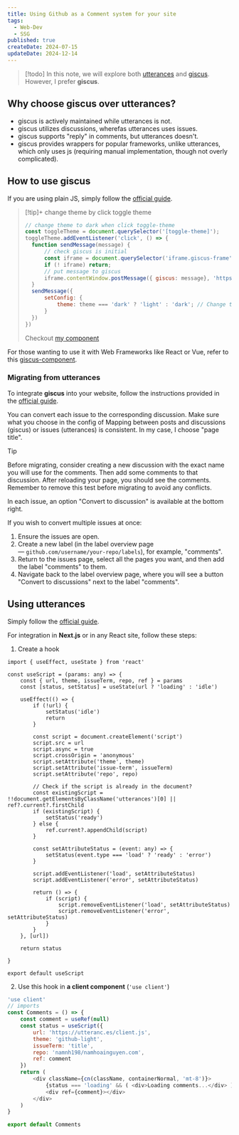 ```yaml
---
title: Using Github as a Comment system for your site
tags:
  - Web-Dev
  - SSG
published: true
createDate: 2024-07-15
updateDate: 2024-12-14
---
```

> [!todo] In this note, we will explore both [utterances](https://github.com/utterance/utterances) and [giscus](https://github.com/giscus/giscus). However, I prefer **giscus**.
## Why choose giscus over utterances?
- giscus is actively maintained while utterances is not.
- giscus utilizes discussions, wherefas utterances uses issues.
- giscus supports "reply" in comments, but utterances doesn't.
- giscus provides wrappers for popular frameworks, unlike utterances, which only uses js (requiring manual implementation, though not overly complicated).
## How to use giscus
If you are using plain JS, simply follow the [official guide](https://giscus.app/).

> [!tip]+ change theme by click toggle theme
> ```js showLineNumbers title="main.js"
> // change theme to dark when click toggle-theme
> const toggleTheme = document.querySelector('[toggle-theme]');
> toggleTheme.addEventListener('click', () => {
> 	function sendMessage(message) {
> 		// check giscus is initial
> 		const iframe = document.querySelector('iframe.giscus-frame');
> 		if (! iframe) return;
> 		// put message to giscus
> 		iframe.contentWindow.postMessage({ giscus: message}, 'https://giscus.app');
> 	}
> 	sendMessage({
> 		setConfig: {
> 			theme: theme === 'dark' ? 'light' : 'dark'; // Change theme to light if current theme is dark
> 		}
> 	})
> })
> ```
> 
> Checkout [my component](https://github.com/namnh198/namhoainguyen.com/blob/main/src/components/common/basic-scripts.astro#L61)

For those wanting to use it with Web Frameworks like React or Vue, refer to this [giscus-component](https://github.com/giscus/giscus-component).
### Migrating from utterances
To integrate **giscus** into your website, follow the instructions provided in the [official guide](https://giscus.app/).

You can convert each issue to the corresponding discussion. Make sure what you choose in the config of Mapping between posts and discussions (giscus) or issues (utterances) is consistent. In my case, I choose "page title".

> [!tip] 
> Before migrating, consider creating a new discussion with the exact name you will use for the comments. Then add some comments to that discussion. After reloading your page, you should see the comments. Remember to remove this test before migrating to avoid any conflicts. 

In each issue, an option "Convert to discussion" is available at the bottom right.

If you wish to convert multiple issues at once:
1. Ensure the issues are open.
2. Create a new label (in the label overview page — `github.com/username/your-repo/labels`), for example, "comments".
3. Return to the issues page, select all the pages you want, and then add the label "comments" to them.
4. Navigate back to the label overview page, where you will see a button "Convert to discussions" next to the label "comments".
## Using utterances
Simply follow the [official guide](https://utteranc.es/).

For integration in **Next.js** or in any React site, follow these steps:
1. Create a hook 
   
```tsx showLineNumbers
import { useEffect, useState } from 'react'

const useScript = (params: any) => {
	const { url, theme, issueTerm, repo, ref } = params
	const [status, setStatus] = useState(url ? 'loading' : 'idle')
	
	useEffect(() => {
		if (!url) {
			setStatus('idle')
			return
		}
	
		const script = document.createElement('script')
		script.src = url
		script.async = true
		script.crossOrigin = 'anonymous'
		script.setAttribute('theme', theme)
		script.setAttribute('issue-term', issueTerm)
		script.setAttribute('repo', repo)
		
		// Check if the script is already in the document?
		const existingScript = !!document.getElementsByClassName('utterances')[0] || ref?.current?.firstChild
		if (existingScript) {
			setStatus('ready')
		} else {
			ref.current?.appendChild(script)
		}
	
		const setAttributeStatus = (event: any) => {
			setStatus(event.type === 'load' ? 'ready' : 'error')
		}
	
		script.addEventListener('load', setAttributeStatus)
		script.addEventListener('error', setAttributeStatus)
	
		return () => {
			if (script) {
				script.removeEventListener('load', setAttributeStatus)
				script.removeEventListener('error', setAttributeStatus)
			}
		}
	}, [url])

	return status

}

export default useScript
```

2. Use this hook in **a client component** (`'use client'`)
   
```js showLineNumbers
'use client' 
// imports 
const Comments = () => { 
	const comment = useRef(null) 
	const status = useScript({ 
		url: 'https://utteranc.es/client.js', 
		theme: 'github-light', 
		issueTerm: 'title', 
		repo: 'namnh198/namhoainguyen.com', 
		ref: comment 
	}) 
	return ( 
		<div className={cn(className, containerNormal, 'mt-8')}> 
			{status === 'loading' && ( <div>Loading comments...</div> )} 
			<div ref={comment}></div> 
		</div> 
	) 
} 

export default Comments
```